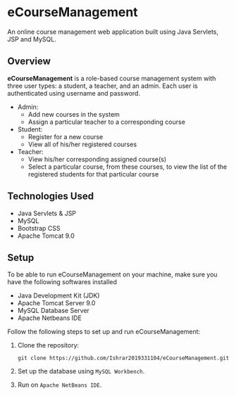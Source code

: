 # eCourseManagement

An online course management web application built using Java Servlets, JSP and MySQL.

## Overview

**eCourseManagement** is a role-based course management system with three user types: a student, a teacher, and an admin. Each user is authenticated using username and password.
- Admin:
  - Add new courses in the system
  - Assign a particular teacher to a corresponding course
- Student: 
  - Register for a new course
  - View all of his/her registered courses
- Teacher:
  - View his/her corresponding assigned course(s)
  - Select a particular course, from these courses, to view the list of the registered students for that particular course

## Technologies Used

- Java Servlets & JSP
- MySQL
- Bootstrap CSS
- Apache Tomcat 9.0

## Setup

To be able to run eCourseManagement on your machine, make sure you have the following softwares installed
 - Java Development Kit (JDK)
- Apache Tomcat Server 9.0
- MySQL Database Server
- Apache Netbeans IDE

Follow the following steps to set up and run eCourseManagement:

1. Clone the repository:

    ```
    git clone https://github.com/Ishrar2019331104/eCourseManagement.git
    ```

2. Set up the database using `MySQL Workbench`.

3. Run on `Apache NetBeans IDE`.
